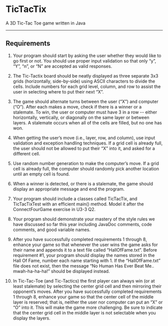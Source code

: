 # TicTacTix
A 3D Tic-Tac Toe game written in Java

----

## Requirements

1. Your program should start by asking the user whether they would like to go first or
not. You should use proper input validation so that only “y”, “Y”, “n”, or “N” are
accepted as valid responses.

2. The Tic-Tactix board should be neatly displayed as three separate 3x3 grids
(horizontally, side-by-side) using ASCII characters to divide the cells. Include numbers
for each grid level, column, and row to assist the user in selecting where to put their
next “X”.

3. The game should alternate turns between the user (“X”) and computer (“O”). After
each makes a move, check if there is a winner or a stalemate. To win, the user or
computer must have 3 in a row -- either horizontally, vertically, or diagonally on the
same layer or between layers. A stalemate occurs when all of the cells are filled, but
no one has won.

4. When getting the user’s move (i.e., layer, row, and column), use input validation and
exception handling techniques. If a grid cell is already full, the user should not be
allowed to put their “X” into it, and asked for a different cell.
5. Use random number generation to make the computer’s move. If a grid cell is already
full, the computer should randomly pick another location until an empty cell is found.

6. When a winner is detected, or there is a stalemate, the game should display an
appropriate message and end the program.

7. Your program should include a classes called TicTacTix, and TicTacTixTest with an
efficient main() method. Model it after the ConnectFourGame exercise in U3-3 Q2.

8. Your program should demonstrate your mastery of the style rules we have discussed so
far this year including JavaDoc comments, code comments, and good variable names.

9. After you have successfully completed requirements 1 through 8, enhance your game
so that whenever the user wins the game asks for their name and appends it to a text
file called “HallOfFame.txt”. Before requirement #1, your program should display the
names stored in the Hall Of Fame, number each name starting with 1. If the
“HallOfFame.txt” file does not exist, then the message “No Human Has Ever Beat Me..
mwah-ha-ha-ha!” should be displayed instead.

10. In Tic-Tac-Toe (and Tic-Tactics) the first player can always win (or at least stalemate)
by selecting the center grid cell and then mirroring their opponent’s moves. After you
have successfully completed requirements 1 through 8, enhance your game so that the
center cell of the middle layer is reserved; that is, neither the user nor computer can
put an “X” or “O” into it. This will make the game more challenging. Be sure to
indicate that the center grid cell in the middle layer is not selectable when you
display the layers.
